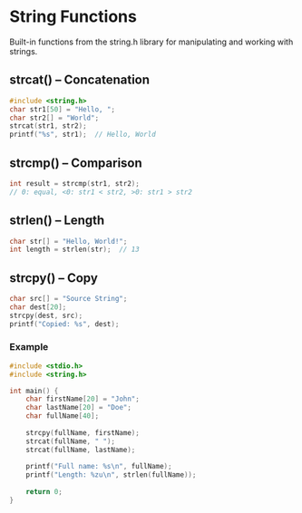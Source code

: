 # String Functions

Built-in functions from the string.h library for manipulating and working with strings.

## strcat() – Concatenation

```c
#include <string.h>
char str1[50] = "Hello, ";
char str2[] = "World";
strcat(str1, str2);
printf("%s", str1);  // Hello, World

```

## strcmp() – Comparison
```c
int result = strcmp(str1, str2);
// 0: equal, <0: str1 < str2, >0: str1 > str2

```

## strlen() – Length
```c
char str[] = "Hello, World!";
int length = strlen(str);  // 13

```

## strcpy() – Copy
```c
char src[] = "Source String";
char dest[20];
strcpy(dest, src);
printf("Copied: %s", dest);

```

### Example
```c
#include <stdio.h>
#include <string.h>

int main() {
    char firstName[20] = "John";
    char lastName[20] = "Doe";
    char fullName[40];
    
    strcpy(fullName, firstName);
    strcat(fullName, " ");
    strcat(fullName, lastName);
    
    printf("Full name: %s\n", fullName);
    printf("Length: %zu\n", strlen(fullName));
    
    return 0;
}